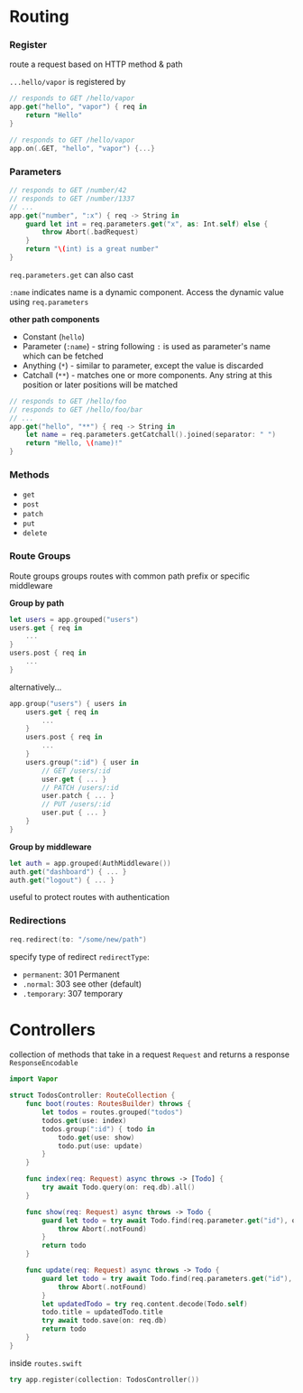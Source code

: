 # Routing
### Register 
route a request based on HTTP method & path

`...hello/vapor` is registered by 
```swift
// responds to GET /hello/vapor
app.get("hello", "vapor") { req in 
    return "Hello"
}
```

```swift
// responds to GET /hello/vapor
app.on(.GET, "hello", "vapor") {...}
```


### Parameters
```swift
// responds to GET /number/42
// responds to GET /number/1337
// ...
app.get("number", ":x") { req -> String in 
    guard let int = req.parameters.get("x", as: Int.self) else {
        throw Abort(.badRequest)
    }
    return "\(int) is a great number"
}
```

`req.parameters.get` can also cast 

`:name` indicates name is a dynamic component. Access the dynamic value using `req.parameters`

<b>other path components</b>
* Constant (`hello`)
* Parameter (`:name`) - string following `:` is used as parameter's name which can be fetched 
* Anything (`*`) - similar to parameter, except the value is discarded
* Catchall (`**`) - matches one or more components. Any string at this position or later positions will be matched 
```swift
// responds to GET /hello/foo
// responds to GET /hello/foo/bar
// ...
app.get("hello", "**") { req -> String in
    let name = req.parameters.getCatchall().joined(separator: " ")
    return "Hello, \(name)!"
}
```
### Methods
* `get`
* `post`
* `patch`
* `put`
* `delete`

### Route Groups
Route groups groups routes with common path prefix or specific middleware

<b>Group by path</b>
```swift
let users = app.grouped("users")
users.get { req in
    ...
}
users.post { req in
    ...
}
```
alternatively...
```swift
app.group("users") { users in
    users.get { req in
        ...
    }
    users.post { req in
        ...
    }
    users.group(":id") { user in
        // GET /users/:id
        user.get { ... }
        // PATCH /users/:id
        user.patch { ... }
        // PUT /users/:id
        user.put { ... }
    }
}
```
<b>Group by middleware</b>
```swift
let auth = app.grouped(AuthMiddleware())
auth.get("dashboard") { ... }
auth.get("logout") { ... }
```
useful to protect routes with authentication

### Redirections
```swift
req.redirect(to: "/some/new/path")
```
specify type of redirect `redirectType`:
* `permanent`: 301 Permanent
* `.normal`: 303 see other (default)
* `.temporary`: 307 temporary 

# Controllers
collection of methods that take in a request `Request` and returns a response `ResponseEncodable`

```swift
import Vapor

struct TodosController: RouteCollection {
    func boot(routes: RoutesBuilder) throws {
        let todos = routes.grouped("todos")
        todos.get(use: index)
        todos.group(":id") { todo in 
            todo.get(use: show)
            todo.put(use: update) 
        }
    }

    func index(req: Request) async throws -> [Todo] {
        try await Todo.query(on: req.db).all()
    }

    func show(req: Request) async throws -> Todo {
        guard let todo = try await Todo.find(req.parameter.get("id"), on: req.db) else {
            throw Abort(.notFound)
        }
        return todo
    }

    func update(req: Request) async throws -> Todo {
        guard let todo = try await Todo.find(req.parameters.get("id"), on: req.db) else {
            throw Abort(.notFound)
        }
        let updatedTodo = try req.content.decode(Todo.self)
        todo.title = updatedTodo.title
        try await todo.save(on: req.db)
        return todo
    }
}
```

inside `routes.swift`
```swift
try app.register(collection: TodosController())
```